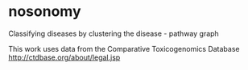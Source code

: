 # nosonomy
Classifying diseases by clustering the disease - pathway graph

This work uses data from the Comparative Toxicogenomics Database
http://ctdbase.org/about/legal.jsp
